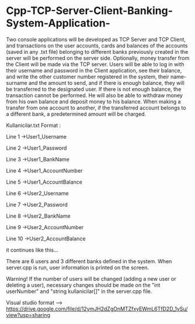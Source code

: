# Cpp-TCP-Server-Client-Banking-System-Application-

Two console applications will be developed as TCP Server and TCP Client, and transactions on the user accounts, cards and balances of the accounts (saved in any .txt file) belonging to different banks previously created in the server will be performed on the server side.  Optionally, money transfer from the Client will be made via the TCP server. Users will be able to log in with their username and password in the Client application, see their balance, and write the other customer number registered in the system, their name-surname and the amount to send, and if there is enough balance, they will be transferred to the designated user. If there is not enough balance, the transaction cannot be performed. He will also be able to withdraw money from his own balance and deposit money to his balance. When making a transfer from one account to another, if the transferred account belongs to a different bank, a predetermined amount will be charged.

Kullanicilar.txt Format :

Line 1 ->User1_Username

Line 2 ->User1_Password

Line 3 ->User1_BankName

Line 4 ->User1_AccountNumber

Line 5 ->User1_AccountBalance

Line 6 ->User2_Username

Line 7 ->User2_Password

Line 8 ->User2_BankName

Line 9 ->User2_AccountNumber

Line 10 ->User2_AccountBalance

it continues like this...

There are 6 users and 3 different banks defined in the system. When server.cpp is run, user information is printed on the screen.

Warning! If the number of users will be changed (adding a new user or deleting a user), necessary changes should be made on the "int userNumber" and "string kullanicilar[]" in the server.cpp file.

Visual studio format --> https://drive.google.com/file/d/12ymJH2dZgOnMTZfxyEWmL6TfD2D_1ySu/view?usp=sharing
